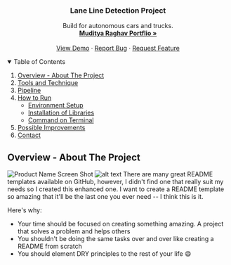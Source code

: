 <!-- PROJECT -->
  <h3 align="center">Lane Line Detection Project 
</h3>

  <p align="center">
   Build for autonomous cars and trucks.
    <br />
    <a href="https://rmuditya.github.io/MudityaRaghav/"><strong>Muditya Raghav Portflio »</strong></a>
    <br />
    <br />
    <a href="https://github.com/rmuditya/Lane-Line-Detection-for-Autonomous-Car-Truck-on-Images-Video/blob/master/test_videos_output/solidWhiteRight.mp4">View Demo</a>
    ·
    <a href="https://github.com/rmuditya/Lane-Line-Detection-for-Autonomous-Car-Truck-on-Images-Video/issues">Report Bug</a>
    ·
    <a href="https://github.com/rmuditya/Lane-Line-Detection-for-Autonomous-Car-Truck-on-Images-Video/issues">Request Feature</a>
  </p>
</p>



<!-- TABLE OF CONTENTS -->
<details open="open">
  <summary>Table of Contents</summary>
  <ol>
    <li><a href="#overview">Overview - About The Project</a></li>
    <li><a href="#tools">Tools and Technique</a></li>
    <li><a href="#pipeline">Pipeline</a></li>
    <li>
      <a href="#getting-started">How to Run</a>
      <ul>
        <li><a href="#prerequisites">Environment Setup</a></li>
        <li><a href="#installation">Installation of Libraries</a></li>
        <li><a href="#installation">Command on Terminal</a></li>
      </ul>
    </li>
    <li><a href="#improve">Possible Improvements</a></li>
    <li><a href="#contact">Contact</a></li>
  </ol>
</details>




<!-- ABOUT THE PROJECT -->
## Overview - About The Project

![Product Name Screen Shot](https://example.com)
![alt text](https://github.com/rmuditya/Lane-Line-Detection-for-Autonomous-Car-Truck-on-Images-Video/blob/master/Screenshots/laneLines_thirdPass.jpg)
There are many great README templates available on GitHub, however, I didn't find one that really suit my needs so I created this enhanced one. I want to create a README template so amazing that it'll be the last one you ever need -- I think this is it.

Here's why:
* Your time should be focused on creating something amazing. A project that solves a problem and helps others
* You shouldn't be doing the same tasks over and over like creating a README from scratch
* You should element DRY principles to the rest of your life :smile:

